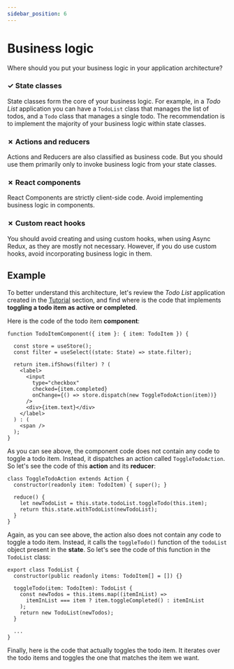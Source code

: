 ```yaml
---
sidebar_position: 6
---
```


# Business logic

Where should you put your business logic in your application architecture?

### ✓ State classes

State classes form the core of your business logic. For example, in a _Todo List_
application you can have a `TodoList` class that manages the list of todos,
and a `Todo` class that manages a single todo.
The recommendation is to implement the majority of your business logic within state classes.

### ✗ Actions and reducers

Actions and Reducers are also classified as business code.
But you should use them primarily only to invoke business logic from your state classes.

### ✗ React components

React Components are strictly client-side code.
Avoid implementing business logic in components.

### ✗ Custom react hooks

You should avoid creating and using custom hooks, when using Async Redux,
as they are mostly not necessary. However, if you do use custom hooks,
avoid incorporating business logic in them.

## Example

To better understand this architecture, let's review the _Todo List_ application
created in the [Tutorial](../tutorial/full-code) section, and find
where is the code that implements **toggling a todo item as active or completed**.

Here is the code of the todo item **component**:

```tsx
function TodoItemComponent({ item }: { item: TodoItem }) {

  const store = useStore();
  const filter = useSelect((state: State) => state.filter);

  return item.ifShows(filter) ? (
    <label>
      <input
        type="checkbox"
        checked={item.completed}
        onChange={() => store.dispatch(new ToggleTodoAction(item))}
      />
      <div>{item.text}</div>
    </label>
  ) : (
    <span />
  );
}
```

As you can see above, the component code does not contain any code to toggle a todo item. 
Instead, it dispatches an action called `ToggleTodoAction`.
So let's see the code of this **action** and its **reducer**:

```tsx
class ToggleTodoAction extends Action {
  constructor(readonly item: TodoItem) { super(); }

  reduce() {
    let newTodoList = this.state.todoList.toggleTodo(this.item);
    return this.state.withTodoList(newTodoList);
  }
}
```

Again, as you can see above, the action also does not contain any code to toggle a todo item.
Instead, it calls the `toggleTodo()` function of the `todoList` object present in the **state**.
So let's see the code of this function in the `TodoList` class:

```tsx
export class TodoList {
  constructor(public readonly items: TodoItem[] = []) {}  

  toggleTodo(item: TodoItem): TodoList {
    const newTodos = this.items.map((itemInList) =>
      itemInList === item ? item.toggleCompleted() : itemInList
    );
    return new TodoList(newTodos);
  }

  ...
}
```

Finally, here is the code that actually toggles the todo item.
It iterates over the todo items and toggles the one that matches the item we want.
